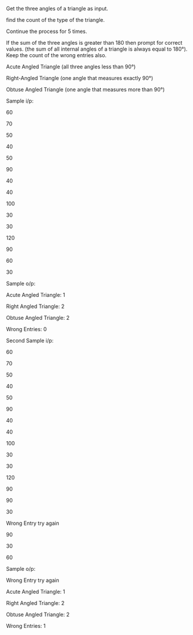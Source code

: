 

Get the three angles of a triangle as
input.



 



find the count of the type of the triangle.



 



Continue the process for 5 times.



 



If the sum of the three angles is greater
than 180 then prompt for correct values. (the sum of all internal angles of a
triangle is always equal to 180°). Keep the count of the wrong entries also.



 



Acute Angled Triangle (all three angles
less than 90°)



 



Right-Angled Triangle (one angle that
measures exactly 90°)



 



Obtuse Angled Triangle (one angle that
measures more than 90°)



 



Sample i/p:



 



60



 



70



 



50



 



40



 



50



 



90



 



40



 



40



 



100



 



30



 



30



 



120



 



90



 



60



 



30



 



Sample o/p:



 



Acute Angled Triangle: 1



 



Right Angled Triangle: 2



 



Obtuse Angled Triangle: 2



 



Wrong Entries: 0



 



 



 



 Second Sample i/p:



 



60



 



70



 



50



 



40



 



50



 



90



 



40



 



40



 



100



 



30



 



30



 



120



 



90



 



90



 



30



 



Wrong Entry try again



 



90



 



30



 



60



 



Sample o/p:



 



Wrong Entry try again



 



Acute Angled Triangle: 1



 



Right Angled Triangle: 2



 



Obtuse Angled Triangle: 2



 



Wrong Entries: 1



